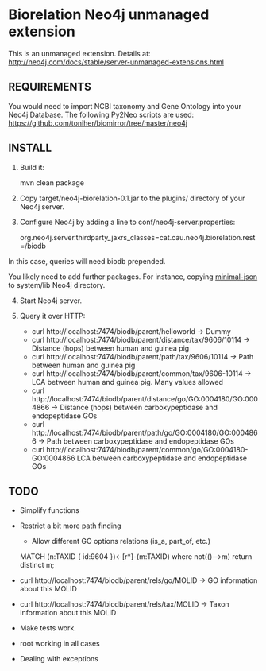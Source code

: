 # Biorelation Neo4j unmanaged extension

This is an unmanaged extension. Details at: http://neo4j.com/docs/stable/server-unmanaged-extensions.html 

## REQUIREMENTS

You would need to import NCBI taxonomy and Gene Ontology into your Neo4j Database. The following Py2Neo scripts are used: https://github.com/toniher/biomirror/tree/master/neo4j


## INSTALL

1. Build it: 

    mvn clean package

2. Copy target/neo4j-biorelation-0.1.jar to the plugins/ directory of your Neo4j server.

3. Configure Neo4j by adding a line to conf/neo4j-server.properties:

    org.neo4j.server.thirdparty_jaxrs_classes=cat.cau.neo4j.biorelation.rest=/biodb

In this case, queries will need biodb prepended.

You likely need to add further packages. For instance, copying [minimal-json](http://mvnrepository.com/artifact/com.eclipsesource.minimal-json) to system/lib Neo4j directory.

4. Start Neo4j server.

5. Query it over HTTP:

    * curl http://localhost:7474/biodb/parent/helloworld -> Dummy
    * curl http://localhost:7474/biodb/parent/distance/tax/9606/10114 -> Distance (hops) between human and guinea pig
    * curl http://localhost:7474/biodb/parent/path/tax/9606/10114 -> Path between human and guinea pig
    * curl http://localhost:7474/biodb/parent/common/tax/9606-10114 -> LCA between human and guinea pig. Many values allowed
    * curl http://localhost:7474/biodb/parent/distance/go/GO:0004180/GO:0004866 -> Distance (hops) between carboxypeptidase and endopeptidase GOs
    * curl http://localhost:7474/biodb/parent/path/go/GO:0004180/GO:0004866 -> Path between carboxypeptidase and endopeptidase GOs
    * curl http://localhost:7474/biodb/parent/common/go/GO:0004180-GO:0004866 LCA between carboxypeptidase and endopeptidase GOs


## TODO

* Simplify functions

* Restrict a bit more path finding
	* Allow different GO options relations (is_a, part_of, etc.)

    MATCH (n:TAXID { id:9604 })<-[r*]-(m:TAXID)
    where not(()-->m)
    return distinct m;

* curl http://localhost:7474/biodb/parent/rels/go/MOLID -> GO information about this MOLID
* curl http://localhost:7474/biodb/parent/rels/tax/MOLID -> Taxon information about this MOLID


* Make tests work.

* root working in all cases
* Dealing with exceptions



